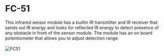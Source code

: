 # FC-51
This infrared sensor module has a builtin IR transmitter and IR receiver that sends out IR energy and looks for reflected IR energy to detect presence of any obstacle in front of the sensor module. The module has an on board potentiometer that allows you to adjust detection range.
<br><br>
![FC51](https://github.com/sagarahirrao28/FC-51/assets/126915513/4d6612a8-02de-4be2-ab7c-7f8dc1edb408)
